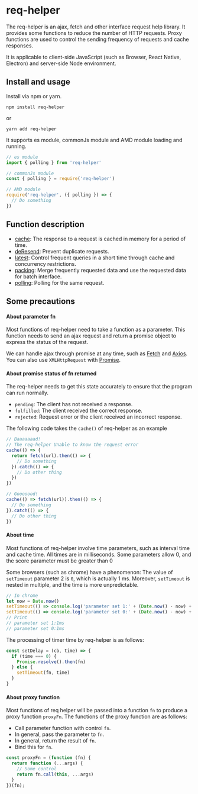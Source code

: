# req-helper

The req-helper  is an ajax, fetch and other interface request help library. It provides some functions to reduce the number of HTTP requests. Proxy functions are used to control the sending frequency of requests and cache responses.

It is applicable to client-side JavaScript (such as Browser, React Native, Electron) and server-side Node environment.

## Install and usage

Install via npm or yarn.
```shell
npm install req-helper
```
or
```shell
yarn add req-helper
```

It supports es module, commonJs module and AMD module loading and running.
```js
// es module
import { polling } from 'req-helper'
```

```js
// commonJs module
const { polling } = require('req-helper')
```
```js
// AMD module
require('req-helper', ({ polling }) => { 
  // Do something
})
```

## Function description
- [cache](#cache): The response to a request is cached in memory for a period of time.
- [deResend](#deResend): Prevent duplicate requests.
- [latest](#latest): Control frequent queries in a short time through cache and concurrency restrictions.
- [packing](#packing): Merge frequently requested data and use the requested data for batch interface.
- [polling](#polling): Polling for the same request.


## Some precautions

#### About parameter fn
Most functions of req-helper need to take a function as a parameter. This function needs to send an ajax request and return a promise object to express the status of the request. 

We can handle ajax through promise at any time, such as [Fetch](https://developer.mozilla.org/en-US/docs/Web/API/Fetch_API) and [Axios](https://axios-http.com/). You can also use `XMLHttpRequest` with [Promise](https://developer.mozilla.org/en-US/docs/Web/JavaScript/Reference/Global_Objects/Promise).


#### About promise status of fn returned
The req-helper needs to get this state accurately to ensure that the program can run normally.
- `pending`: The client has not received a response.
- `fulfilled`: The client received the correct response.
- `rejected`: Request error or the client received an incorrect response.

The following code takes the `cache()` of req-helper as an example
```js
// Baaaaaaad!
// The req-helper Unable to know the request error
cache(() => {
  return fetch(url).then(() => {
    // Do something
  }).catch(() => {
    // Do other thing
  })
})

// Gooooood!
cache(() => fetch(url)).then(() => {
  // Do something
}).catch(() => {
  // Do other thing
})

```

#### About time 
Most functions of req-helper involve time parameters, such as interval time and cache time. All times are in milliseconds. Some parameters allow 0, and the score parameter must be greater than 0

Some browsers (such as chrome) have a phenomenon: The value of `setTimeout` parameter 2 is `0`, which is actually 1 ms. Moreover, `setTimeout` is nested in multiple, and the time is more unpredictable.
```js
// In chrome
let now = Date.now()
setTimeout(() => console.log('parameter set 1:' + (Date.now() - now) + 'ms'), 1)
setTimeout(() => console.log('parameter set 0:' + (Date.now() - now) + 'ms'), 0)
// Print
// parameter set 1:1ms
// parameter set 0:1ms
```
The processing of timer time by req-helper is as follows:
```js
const setDelay = (cb, time) => {
  if (time === 0) {
    Promise.resolve().then(fn)
  } else {
    setTimeout(fn, time)
  }
}
```

#### About proxy function
Most functions of req helper will be passed into a function `fn` to produce a proxy function `proxyFn`. The functions of the proxy function are as follows:
- Call parameter function with control `fn`.
- In general, pass the parameter to `fn`.
- In general, return the result of `fn`.
- Bind this for `fn`.

```js
const proxyFn = (function (fn) {
  return function (...args) {
    // Some control 
    return fn.call(this, ...args)
  }
})(fn);
```
 